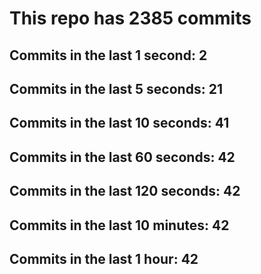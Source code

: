 # This repo has 2385 commits

## Commits in the last 1 second: 2
## Commits in the last 5 seconds: 21
## Commits in the last 10 seconds: 41
## Commits in the last 60 seconds: 42
## Commits in the last 120 seconds: 42
## Commits in the last 10 minutes: 42
## Commits in the last 1 hour: 42
